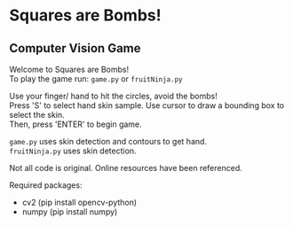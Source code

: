 # Squares are Bombs!
## Computer Vision Game

Welcome to Squares are Bombs!  
To play the game run: ```game.py``` or ```fruitNinja.py``` 

Use your finger/ hand to hit the circles, avoid the bombs!  
Press 'S' to select hand skin sample. Use cursor to draw a bounding box to select the skin.  
Then, press 'ENTER' to begin game.  

```game.py``` uses skin detection and contours to get hand.  
```fruitNinja.py``` uses skin detection.  

Not all code is original. Online resources have been referenced.   

Required packages:
- cv2 (pip install opencv-python)
- numpy (pip install numpy)

